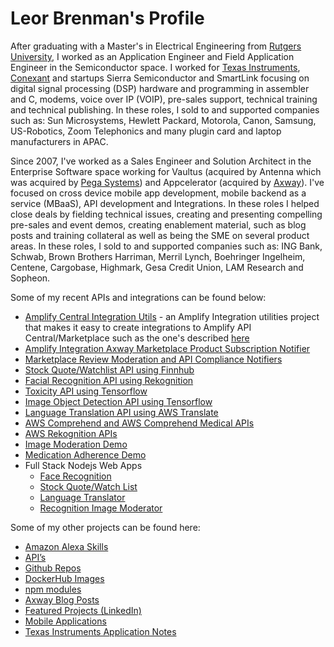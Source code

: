 # Leor Brenman's Profile

After graduating with a Master's in Electrical Engineering from [Rutgers University](https://www.rutgers.edu/), I worked as an Application Engineer and Field Application Engineer in the Semiconductor space. I worked for [Texas Instruments](https://www.ti.com), [Conexant](https://en.wikipedia.org/wiki/Conexant) and startups Sierra Semiconductor and SmartLink focusing on digital signal processing (DSP) hardware and programming in assembler and C, modems, voice over IP (VOIP), pre-sales support, technical training and technical publishing. In these roles, I sold to and supported companies such as: Sun Microsystems, Hewlett Packard, Motorola, Canon, Samsung, US-Robotics, Zoom Telephonics and many plugin card and laptop manufacturers in APAC.

Since 2007, I've worked as a Sales Engineer and Solution Architect in the Enterprise Software space working for Vaultus (acquired by Antenna which was acquired by [Pega Systems](https://www.pega.com/)) and Appcelerator (acquired by [Axway](https://www.axway.com/en)). I've focused on cross device mobile app development, mobile backend as a service (MBaaS), API development and Integrations. In these roles I helped close deals by fielding technical issues, creating and presenting compelling pre-sales and event demos, creating enablement material, such as blog posts and training collateral as well as being the SME on several product areas.  In these roles, I sold to and supported companies such as: ING Bank, Schwab, Brown Brothers Harriman, Merril Lynch, Boehringer Ingelheim, Centene, Cargobase, Highmark, Gesa Credit Union, LAM Research and Sopheon.

Some of my recent APIs and integrations can be found below:
* [Amplify Central Integration Utils](https://github.com/lbrenman/Amplify-Central-Integration-Utils-Project) - an Amplify Integration utilities project that makes it easy to create integrations to Amplify API Central/Marketplace such as the one's described [here](https://gist.github.com/lbrenman/ba9640a5b1650a68c13bb98991090725)
* [Amplify Integration Axway Marketplace Product Subscription Notifier](https://github.com/lbrenman/Amplify-Integration-Marketplace-Product-Subscription-Notifier)
* [Marketplace Review Moderation and API Compliance Notifiers](https://youtu.be/WsLu9aljXU0)
* [Stock Quote/Watchlist API using Finnhub](https://github.com/lbrenman/ai-stockquote-fh)
* [Facial Recognition API using Rekognition](https://github.com/lbrenman/face-rekognition-nodejs-lambda)
* [Toxicity API using Tensorflow](https://github.com/lbrenman/nodejs-tensorflow-toxicity-api)
* [Image Object Detection API using Tensorflow](https://github.com/lbrenman/coco-ssd-object-detection-api)
* [Language Translation API using AWS Translate](https://github.com/lbrenman/my-lambda-javascript-apis)
* [AWS Comprehend and AWS Comprehend Medical APIs](https://github.com/lbrenman/my-lambda-javascript-apis)
* [AWS Rekognition APIs](https://github.com/lbrenman/my-lambda-javascript-apis)
* [Image Moderation Demo](https://youtu.be/Niq0K9cK3Fc)
* [Medication Adherence Demo](https://youtu.be/1Vz3aoFFZgs)
* Full Stack Nodejs Web Apps
  * [Face Recognition](https://github.com/lbrenman/facedetection-mobileapp-nodejs-express)
  * [Stock Quote/Watch List](https://github.com/lbrenman/stock-app-nodejs)
  * [Language Translator](https://github.com/lbrenman/translation-app-nodejs-spa)
  * [Recognition Image Moderator](https://github.com/lbrenman/image-moderation-app-nodejs)

Some of my other projects can be found here:
* [Amazon Alexa Skills](https://gist.github.com/lbrenman/a7c16fb53f3b1171aed09055f5b3be36)
* [API’s](https://gist.github.com/lbrenman/5175fc150ce49c6fd5eae9084a3e6b07)
* [Github Repos](https://github.com/lbrenman?tab=repositories)
* [DockerHub Images](https://hub.docker.com/u/lbrenman)
* [npm modules](https://www.npmjs.com/settings/lbrenman/packages)
* [Axway Blog Posts](https://blog.axway.com/?s=leor+brenman)
* [Featured Projects (LinkedIn)](https://www.linkedin.com/in/leorbrenman/#Featured)
* [Mobile Applications](https://www.youtube.com/watch?v=dOfq4Vmq7Jg&list=PLrzsSWqqNjrkoPhryHTccJjbBp0fm2tWv)
* [Texas Instruments Application Notes](https://www.ti.com/sitesearch/en-us/docs/universalsearch.tsp?langPref=en-US#q=leor%20brenman)


<!--
**lbrenman/lbrenman** is a ✨ _special_ ✨ repository because its `README.md` (this file) appears on your GitHub profile.

Here are some ideas to get you started:

- 🔭 I’m currently working on ...
- 🌱 I’m currently learning ...
- 👯 I’m looking to collaborate on ...
- 🤔 I’m looking for help with ...
- 💬 Ask me about ...
- 📫 How to reach me: ...
- 😄 Pronouns: ...
- ⚡ Fun fact: ...

### Hi there 👋
-->
